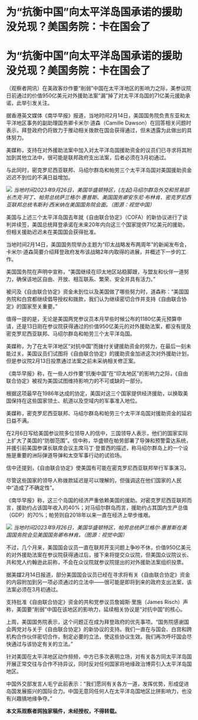 # 为“抗衡中国”向太平洋岛国承诺的援助没兑现？美国务院：卡在国会了

# 为“抗衡中国”向太平洋岛国承诺的援助没兑现？美国务院：卡在国会了

（观察者网讯）在美政客炒作要“削弱”中国在太平洋地区的影响力之际，美参议院日前通过的价值950亿美元对外援助法案“漏”掉了对太平洋岛国的71亿美元援助承诺，此举引发关注。

据香港英文媒体《南华早报》报道，当地时间2月14日，美国国务院负责东亚和太平洋地区事务的副助理国务卿卡米尔·道森（Camille
Dawson）在回答相关问题时表示，拜登政府仍将致力于推动相关拨款在国会获得通过，但未透露为此做出的具体努力。

美媒称，支持在对外援助法案中加入对太平洋岛国援助资金的议员们已寻求将其附加到其他立法中，很可能是联邦政府支出法案，后者必须在3月初通过。

与此同时，密克罗尼西亚联邦、马绍尔群岛和帕劳三个太平洋岛国对美国援助资金迟迟不到位的不满日益增加。

![](https://inews.gtimg.com/om_bt/OeogjhslicVycjZFbs2PJhc2eRnFKFZc1d9HHxnyFJol4AA/1000)
_当地时间2023年9月26日，美国华盛顿特区，(左起)马绍尔群岛外交和贸易部长杰克·阿丁、帕劳总统萨兰格尔·惠普斯、美国国务卿安东尼·布林肯、密克罗尼西亚联邦总统韦斯利·西米纳在美国国务院会面。（图源：视觉中国）_

美国与上述三个太平洋岛国去年就《自由联合协定》（COFA）的新协议进行了谈判并续签，美国总统拜登承诺在未来20年内向这三个国家提供71亿美元的援助，但相关援助迟迟未在美国国会获得批准。

当地时间2月14日，美国国务院举办主题为“印太战略发布两周年”的新闻发布会，卡米尔·道森简要介绍拜登政府发布该战略2年内取得的进展，并概述下一步的工作。

美国国务院在声明中宣称，“美国继续在印太地区站稳脚跟，与盟友和伙伴一道努力，确保该地区自由、开放、相互联系、繁荣、安全并具有活力。”

被问及《自由联合协定》资金未到位以及美国做了哪些努力时，道森称：“美国国务院和白宫都继续倡导授权和拨款，我们认为继续密切合作并支持《自由联合协定》的国家至关重要。”

值得一提的是，无论是美国两党参议员本月早些时候公布的1180亿美元预算申请，还是13日刚在参议院获得通过的价值950亿美元的对外援助法案，都没有提及密克罗尼西亚联邦、马绍尔群岛和帕劳三个太平洋岛国。

美媒称，为了在太平洋地区“对抗中国”而拨付关键援助资金的努力，在最后一刻未能过关。美国议员们试图将《自由联合协定》的援助资金加进这次对外援助计划，但是参议院2月13日投票通过法案之前未采纳相关修正案。

《南华早报》称，在一些人炒作要“抗衡中国”在“印太地区”的影响力之际，《自由联合协定》被视为美国试图维持影响力的不可或缺的一部分。

根据这项最早在1986年达成的协定，美国对这三个国家提供经济援助，以换取美国保持在这些国家领土、航道以及空域内的军事准入地位。

美媒称，密克罗尼西亚联邦、马绍尔群岛和帕劳三个太平洋岛国对援助资金的延宕日益不满。

在2月6日写给美国参议院多位领导人的信中，三国领导人表示，他们的国家实际上扩大了美国的“防御范围”。信中称，华盛顿在帕劳部署了导弹和预警雷达系统，并援引前美国参谋长联席会议主席马丁·登普西的描述，称马绍尔群岛上的一个设施是重要的洲际弹道导弹和太空军事行动的试验场。

信中还提到，《自由联合协定》使美国有可能在密克罗尼西亚联邦举行军事演习。

尽管这些国家的领导人称拨款延迟是可以理解的，但强调这在他们国家的人民中“造成了不确定性”。

《南华早报》称，这三个岛国的经济严重依赖美国的援助。对密克罗尼西亚联邦而言，援助约占该国年收入的40%；对马绍尔群岛而言，援助约占其国内生产总值（GDP）的70%；帕劳则自2018年以来一直在经济上举步维艰。

![](https://inews.gtimg.com/om_bt/OpUeeuViY6hqBdAG1p1pS4nTDqd4zjl0zTj7WgdeuCnosAA/1000)
_当地时间2023年9月26日，美国华盛顿特区，帕劳总统萨兰格尔·惠普斯在美国国务院会见美国国务卿布林肯。（图源：视觉中国）_

不过，几个月来，美国国会议员一直在联邦开支问题上争吵不休，价值950亿美元的对外援助法案在参议院获得通过后，接下来将提交众议院，但美国众议院议长、共和党人约翰逊此前称，不会在众议院就参议院提出的对外援助法案组织投票。

据美媒2月14日报道，部分美国国会议员已经在寻求将有关《自由联合协定》资金的内容附加到另一项必须通过的立法中——很可能是即将到来的政府支出法案，该法案必须在3月初通过。

支持批准《自由联合协定》资金的共和党参议员詹姆斯·里施（James Risch）声称，美国要“削弱”中国在该地区的影响力，延续相关协议是“对抗中国”的核心。

上周，美国国务院表示，这个问题正在成为拜登政府的优先事项。“国务院感谢国会两党对与关于《自由联合协定》的新协议的支持。我们一直在与国会、白宫和跨机构合作伙伴密切合作，制定必要的立法，使这些协议生效。我们再次呼吁国会尽快通过与该协定有关的立法。”

针对美国在太平洋地区动作频频，中方已多次表明立场，对有关各方同太平洋岛国开展正常交往与合作不持异议，同时反对任何国家将地缘政治博弈引入太平洋岛国地区。

中国外交部发言人毛宁此前表示：“我们愿同有关各方一道，发挥优势，形成促进岛国发展振兴的国际合力。中国无意同任何人在太平洋岛国地区比拼影响力，也没有兴趣搞地缘争夺。”

**本文系观察者网独家稿件，未经授权，不得转载。**


